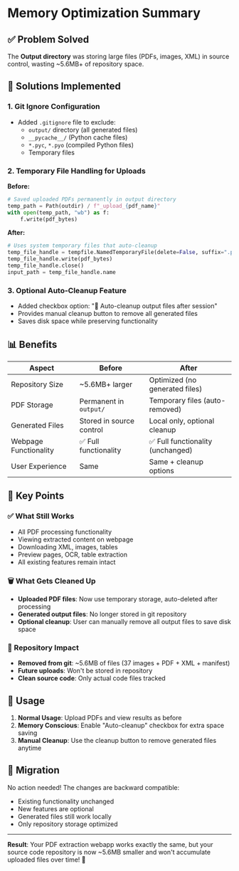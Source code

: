 # Memory Optimization Summary

## ✅ Problem Solved
The **Output directory** was storing large files (PDFs, images, XML) in source control, wasting ~5.6MB+ of repository space.

## 🔧 Solutions Implemented

### 1. Git Ignore Configuration
- Added `.gitignore` file to exclude:
  - `output/` directory (all generated files)
  - `__pycache__/` (Python cache files)
  - `*.pyc`, `*.pyo` (compiled Python files)
  - Temporary files

### 2. Temporary File Handling for Uploads
**Before:** 
```python
# Saved uploaded PDFs permanently in output directory
temp_path = Path(outdir) / f"_upload_{pdf_name}"
with open(temp_path, "wb") as f:
    f.write(pdf_bytes)
```

**After:**
```python
# Uses system temporary files that auto-cleanup
temp_file_handle = tempfile.NamedTemporaryFile(delete=False, suffix=".pdf")
temp_file_handle.write(pdf_bytes)
temp_file_handle.close()
input_path = temp_file_handle.name
```

### 3. Optional Auto-Cleanup Feature
- Added checkbox option: "🧹 Auto-cleanup output files after session"
- Provides manual cleanup button to remove all generated files
- Saves disk space while preserving functionality

## 📊 Benefits

| **Aspect** | **Before** | **After** |
|------------|------------|-----------|
| Repository Size | ~5.6MB+ larger | Optimized (no generated files) |
| PDF Storage | Permanent in `output/` | Temporary files (auto-removed) |
| Generated Files | Stored in source control | Local only, optional cleanup |
| Webpage Functionality | ✅ Full functionality | ✅ Full functionality (unchanged) |
| User Experience | Same | Same + cleanup options |

## 🎯 Key Points

### ✅ What Still Works
- All PDF processing functionality
- Viewing extracted content on webpage  
- Downloading XML, images, tables
- Preview pages, OCR, table extraction
- All existing features remain intact

### 🗑️ What Gets Cleaned Up
- **Uploaded PDF files**: Now use temporary storage, auto-deleted after processing
- **Generated output files**: No longer stored in git repository
- **Optional cleanup**: User can manually remove all output files to save disk space

### 💾 Repository Impact
- **Removed from git**: ~5.6MB of files (37 images + PDF + XML + manifest)
- **Future uploads**: Won't be stored in repository
- **Clean source code**: Only actual code files tracked

## 🚀 Usage

1. **Normal Usage**: Upload PDFs and view results as before
2. **Memory Conscious**: Enable "Auto-cleanup" checkbox for extra space saving
3. **Manual Cleanup**: Use the cleanup button to remove generated files anytime

## 🔄 Migration

No action needed! The changes are backward compatible:
- Existing functionality unchanged
- New features are optional 
- Generated files still work locally
- Only repository storage optimized

---

**Result**: Your PDF extraction webapp works exactly the same, but your source code repository is now ~5.6MB smaller and won't accumulate uploaded files over time! 🎉
